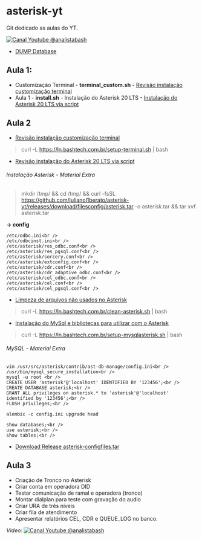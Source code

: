 # asterisk-yt
Git dedicado as aulas do YT.

[![Canal Youtube @analistabash](https://www.bashtech.com.br/youtube_button_icon_151827_96x.png)](https://www.youtube.com/@analistabash)


- [DUMP Database](sql/dump-mysql.sql)


## Aula 1:
- Customização Terminal - **terminal_custom.sh** - [Revisão instalação customização terminal](terminal_custom.sh)
- Aula 1 - **install.sh** - Instalação do Asterisk 20 LTS - [Instalação do Asterisk 20 LTS via script](install.sh)
## Aula 2 
- [Revisão instalação customização terminal](terminal_custom.sh)<br /> 
> curl -L https://ln.bashtech.com.br/setup-terminal.sh | bash
- [Revisão instalação do Asterisk 20 LTS via script](install.sh)<br /> 
###### Instalação Asterisk - Material Extra
> mkdir /tmp/ && cd /tmp/ && curl -fsSL https://github.com/julianol1berato/asterisk-yt/releases/download/filesconfig/asterisk.tar -o asterisk.tar && tar xvf asterisk.tar

**-> config**<br /> 
```
/etc/odbc.ini<br /> 
/etc/odbcinst.ini<br /> 
/etc/asterisk/res_odbc.conf<br /> 
/etc/asterisk/res_pgsql.conf<br /> 
/etc/asterisk/sorcery.conf<br /> 
/etc/asterisk/extconfig.conf<br /> 
/etc/asterisk/cdr.conf<br /> 
/etc/asterisk/cdr_adaptive_odbc.conf<br /> 
/etc/asterisk/cel_odbc.conf<br /> 
/etc/asterisk/cel.conf<br /> 
/etc/asterisk/cel_pgsql.conf<br /> 
```
- [Limpeza de arquivos não usados no Asterisk](cleanfiles-asterisk.sh)<br />  
> curl -L https://ln.bashtech.com.br/clean-asterisk.sh | bash
- [Instalação do MySql e bibliotecas para utilizar com o Asterisk](setup-mysqlasterisk.sh)<br /> 
> curl -L https://ln.bashtech.com.br/setup-mysqlasterisk.sh | bash
###### MySQL - Material Extra
```
vim /usr/src/asterisk/contrib/ast-db-manage/config.ini<br /> 
/usr/bin/mysql_secure_installation<br /> 
mysql -u root <br /> 
CREATE USER 'asterisk'@'localhost' IDENTIFIED BY '123456';<br /> 
CREATE DATABASE asterisk;<br /> 
GRANT ALL privileges on asterisk.* to 'asterisk'@'localhost' identified by '123456';<br /> 
FLUSH privileges;<br /> 

alembic -c config.ini upgrade head

show databases;<br /> 
use asterisk;<br /> 
show tables;<br /> 
```

- [Download Release asterisk-configfiles.tar](https://github.com/julianol1berato/asterisk-yt/releases/tag/filesconfig)
## Aula 3
- Criação de Tronco no Asterisk
- Criar conta em operadora DID
- Testar comunicação de ramal e operadora (tronco)
- Montar dialplan para teste com gravação do audio
- Criar URA de três níveis
- Criar fila de atendimento
- Apresentar relatórios CEL, CDR e QUEUE_LOG no banco.

*Video:* [![Canal Youtube @analistabash](https://www.bashtech.com.br/youtube_button_icon_151827_96x.png)](https://www.youtube.com/watch?v=2otkd-7HGk0&list=PLk0v4L7lcjDfcKUxIDybvuKTgDuaR31Kn)

